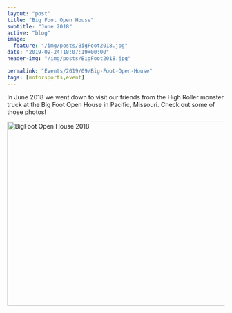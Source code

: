 ```yaml
---
layout: "post"
title: "Big Foot Open House"
subtitle: "June 2018"
active: "blog"
image:
  feature: "/img/posts/BigFoot2018.jpg"
date: "2019-09-24T18:07:19+00:00"
header-img: "/img/posts/BigFoot2018.jpg"

permalink: "Events/2019/09/Big-Foot-Open-House"
tags: [motorsports,event]
---
```


In June 2018 we went down to visit our friends from the High Roller monster truck at the Big Foot Open House in Pacific, Missouri. Check out some of those photos!

<div class="d-flex justify-content-center"><a data-flickr-embed="true" data-footer="true" data-header="true" href="https://www.flickr.com/photos/chammond/albums/72157696973934472" title="BigFoot Open House 2018"><img alt="BigFoot Open House 2018" height="427" src="https://live.staticflickr.com/1817/43968261152_c2f4620aa7_z.jpg" width="640" /></a><script async src="https://embedr.flickr.com/assets/client-code.js" charset="utf-8"></script></div>
